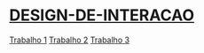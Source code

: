 # [DESIGN-DE-INTERACAO](https://rafampinheiro.github.io/DESIGN-DE-INTERACAO/)

[Trabalho 1](https://rafampinheiro.github.io/DESIGN-DE-INTERACAO/Trab1/index.html)
[Trabalho 2](https://rafampinheiro.github.io/DESIGN-DE-INTERACAO/Trab2/index.html)
[Trabalho 3](https://rafampinheiro.github.io/DESIGN-DE-INTERACAO/Trab3/index.html)
